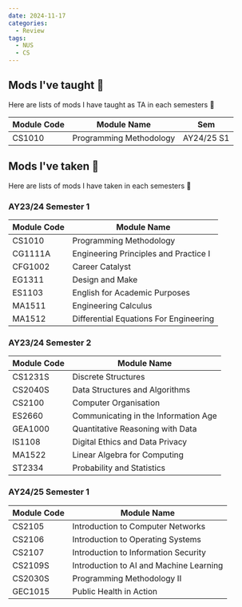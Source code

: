 ```yaml
---
date: 2024-11-17
categories:
  - Review
tags:
  - NUS
  - CS
---
```

## Mods I've taught 🍭
Here are lists of mods I have taught as TA in each semesters 💪

| Module Code | Module Name                            |Sem  |
| ----------- | -------------------------------------- |-----|
| CS1010      | Programming Methodology                |AY24/25 S1   |

## Mods I've taken 🤟
Here are lists of mods I have taken in each semesters 💪
### AY23/24 Semester 1

| Module Code | Module Name                            |
| ----------- | -------------------------------------- |
| CS1010      | Programming Methodology                |
| CG1111A     | Engineering Principles and Practice I  |
| CFG1002     | Career Catalyst                        |
| EG1311      | Design and Make                        |
| ES1103      | English for Academic Purposes          |
| MA1511      | Engineering Calculus                   |
| MA1512      | Differential Equations For Engineering |

### AY23/24 Semester 2

| Module Code | Module Name                          |
| ----------- | ------------------------------------ |
| CS1231S     | Discrete Structures                  |
| CS2040S     | Data Structures and Algorithms       |
| CS2100      | Computer Organisation                |
| ES2660      | Communicating in the Information Age |
| GEA1000     | Quantitative Reasoning with Data     |
| IS1108      | Digital Ethics and Data Privacy      |
| MA1522      | Linear Algebra for Computing         |
| ST2334      | Probability and Statistics           |

### AY24/25 Semester 1

| Module Code | Module Name                             |
| ----------- | --------------------------------------- |
| CS2105      | Introduction to Computer Networks       |
| CS2106      | Introduction to Operating Systems       |
| CS2107      | Introduction to Information Security    |
| CS2109S     | Introduction to AI and Machine Learning |
| CS2030S     | Programming Methodology II              |
| GEC1015     | Public Health in Action                 |
